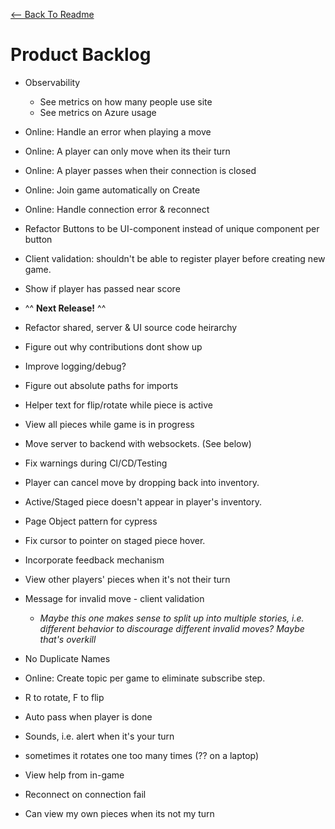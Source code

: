 [<-- Back To Readme](./README.md)

# Product Backlog

-   Observability
    - See metrics on how many people use site
    - See metrics on Azure usage
-   Online: Handle an error when playing a move
-   Online: A player can only move when its their turn
-   Online: A player passes when their connection is closed
-   Online: Join game automatically on Create
-   Online: Handle connection error & reconnect
-   Refactor Buttons to be UI-component instead of unique component per button
-   Client validation: shouldn't be able to register player before creating new game.
-   Show if player has passed near score
-   ^^ **Next Release!** ^^
-   Refactor shared, server & UI source code heirarchy
-   Figure out why contributions dont show up
-   Improve logging/debug?
-   Figure out absolute paths for imports
-   Helper text for flip/rotate while piece is active
-   View all pieces while game is in progress
-   Move server to backend with websockets. (See below)
-   Fix warnings during CI/CD/Testing
-   Player can cancel move by dropping back into inventory.
-   Active/Staged piece doesn't appear in player's inventory.
-   Page Object pattern for cypress
-   Fix cursor to pointer on staged piece hover.
-   Incorporate feedback mechanism
-   View other players' pieces when it's not their turn
-   Message for invalid move - client validation
    -   _Maybe this one makes sense to split up into multiple stories, i.e. different behavior to discourage different invalid moves? Maybe that's overkill_
-   No Duplicate Names
-   Online: Create topic per game to eliminate subscribe step.

- R to rotate, F to flip
- Auto pass when player is done
- Sounds, i.e. alert when it's your turn
- sometimes it rotates one too many times (?? on a laptop)
- View help from in-game
- Reconnect on connection fail
- Can view my own pieces when its not my turn